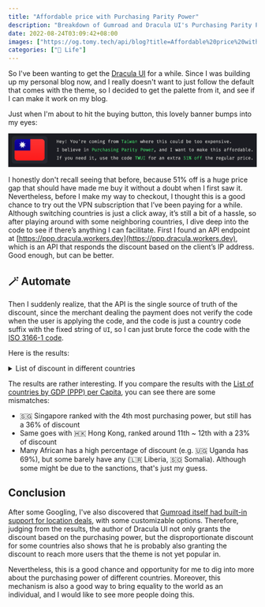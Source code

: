 ```yaml
---
title: "Affordable price with Purchasing Parity Power"
description: "Breakdown of Gumroad and Dracula UI's Purchasing Parity Power Discounting Logic"
date: 2022-08-24T03:09:42+08:00
images: ["https://og.tomy.tech/api/blog?title=Affordable%20price%20with%20Purchasing%20Parity%20Power"]
categories: ["🍫 Life"]
---
```


So I've been wanting to get the [Dracula UI](https://draculatheme.com/ui) for a while. Since I was building up my personal blog now, and I really doesn't want to just follow the default that comes with the theme, so I decided to get the palette from it, and see if I can make it work on my blog.

Just when I'm about to hit the buying button, this lovely banner bumps into my eyes:

![Banner of PPP discount](banner.png)

I honestly don't recall seeing that before, because 51% off is a huge price gap that should have made me buy it without a doubt when I first saw it. Nevertheless, before I make my way to checkout, I thought this is a good chance to try out the VPN subscription that I’ve been paying for a while. Although switching countries is just a click away, it’s still a bit of a hassle, so after playing around with some neighboring countries, I dive deep into the code to see if there’s anything I can facilitate. First I found an API endpoint at [https://ppp.dracula.workers.dev](https://ppp.dracula.workers.dev), which is an API that responds the discount based on the client’s IP address. Good enough, but can be better.

## 🪄 Automate

Then I suddenly realize, that the API is the single source of truth of the discount, since the merchant dealing the payment does not verify the code when the user is applying the code, and the code is just a country code suffix with the fixed string of `UI`, so I can just brute force the code with the [ISO 3166-1 code](https://en.wikipedia.org/wiki/ISO_3166-1).

Here is the results:

<details>
<summary>List of discount in different countries</summary>

| Country                                                 | ISO 3166-1 | Discount |
| ------------------------------------------------------- | ---------- | -------- |
| 🇮🇩 Indonesia                                            | ID         | 69%      |
| 🇺🇬 Uganda                                               | UG         | 69%      |
| 🇦🇫 Afghanistan                                          | AF         | 68%      |
| 🇩🇿 Algeria                                              | DZ         | 68%      |
| 🇦🇿 Azerbaijan                                           | AZ         | 68%      |
| 🇱🇾 Libya                                                | LY         | 68%      |
| 🇸🇸 South Sudan                                          | SS         | 68%      |
| 🇸🇷 Suriname                                             | SR         | 68%      |
| 🇦🇴 Angola                                               | AO         | 67%      |
| 🇧🇾 Belarus                                              | BY         | 67%      |
| 🇪🇬 Egypt                                                | EG         | 67%      |
| 🇮🇶 Iraq                                                 | IQ         | 67%      |
| 🇰🇬 Kyrgyzstan                                           | KG         | 67%      |
| 🇲🇲 Myanmar                                              | MM         | 67%      |
| 🇵🇰 Pakistan                                             | PK         | 67%      |
| 🇱🇰 Sri Lanka                                            | LK         | 67%      |
| 🇹🇿 Tanzania, United Republic of                         | TZ         | 66%      |
| 🇻🇳 Viet Nam                                             | VN         | 66%      |
| 🇰🇭 Cambodia                                             | KH         | 65%      |
| 🇬🇲 Gambia                                               | GM         | 65%      |
| 🇲🇬 Madagascar                                           | MG         | 65%      |
| 🇲🇷 Mauritania                                           | MR         | 65%      |
| 🇳🇮 Nicaragua                                            | NI         | 65%      |
| 🇦🇷 Argentina                                            | AR         | 64%      |
| 🇰🇿 Kazakhstan                                           | KZ         | 64%      |
| 🇲🇾 Malaysia                                             | MY         | 64%      |
| 🇲🇳 Mongolia                                             | MN         | 64%      |
| 🇸🇨 Seychelles                                           | SC         | 64%      |
| 🇹🇯 Tajikistan                                           | TJ         | 64%      |
| 🇹🇷 Türkiye                                              | TR         | 64%      |
| 🇺🇦 Ukraine                                              | UA         | 64%      |
| 🇺🇿 Uzbekistan                                           | UZ         | 64%      |
| 🇧🇹 Bhutan                                               | BT         | 63%      |
| 🇩🇴 Dominican Republic                                   | DO         | 63%      |
| 🇸🇿 Eswatini                                             | SZ         | 63%      |
| 🇪🇹 Ethiopia                                             | ET         | 63%      |
| 🇬🇪 Georgia                                              | GE         | 63%      |
| 🇬🇭 Ghana                                                | GH         | 63%      |
| 🇮🇳 India                                                | IN         | 63%      |
| 🇱🇦 Lao People's Democratic Republic                     | LA         | 63%      |
| 🇲🇼 Malawi                                               | MW         | 63%      |
| 🇲🇿 Mozambique                                           | MZ         | 63%      |
| 🇳🇵 Nepal                                                | NP         | 63%      |
| 🇳🇬 Nigeria                                              | NG         | 63%      |
| 🇷🇼 Rwanda                                               | RW         | 63%      |
| 🇸🇱 Sierra Leone                                         | SL         | 63%      |
| 🇸🇩 Sudan                                                | SD         | 63%      |
| 🇹🇳 Tunisia                                              | TN         | 63%      |
| 🇿🇼 Zimbabwe                                             | ZW         | 63%      |
| 🇧🇫 Burkina Faso                                         | BF         | 62%      |
| 🇹🇩 Chad                                                 | TD         | 62%      |
| 🇴🇲 Oman                                                 | OM         | 62%      |
| 🇵🇾 Paraguay                                             | PY         | 62%      |
| 🇷🇺 Russian Federation                                   | RU         | 62%      |
| 🇿🇲 Zambia                                               | ZM         | 62%      |
| 🇧🇯 Benin                                                | BJ         | 61%      |
| 🇬🇳 Guinea                                               | GN         | 61%      |
| 🇱🇸 Lesotho                                              | LS         | 61%      |
| 🇵🇭 Philippines                                          | PH         | 61%      |
| 🇸🇦 Saudi Arabia                                         | SA         | 61%      |
| 🇦🇲 Armenia                                              | AM         | 60%      |
| 🇧🇩 Bangladesh                                           | BD         | 60%      |
| 🇲🇱 Mali                                                 | ML         | 60%      |
| 🇲🇦 Morocco                                              | MA         | 60%      |
| 🇲🇰 North Macedonia                                      | MK         | 60%      |
| 🇹🇬 Togo                                                 | TG         | 60%      |
| 🇧🇳 Brunei Darussalam                                    | BN         | 59%      |
| 🇨🇲 Cameroon                                             | CM         | 59%      |
| 🇨🇬 Congo                                                | CG         | 59%      |
| 🇨🇮 Côte d'Ivoire                                        | CI         | 59%      |
| 🇳🇪 Niger                                                | NE         | 59%      |
| 🇹🇭 Thailand                                             | TH         | 59%      |
| 🇧🇬 Bulgaria                                             | BG         | 58%      |
| 🇲🇺 Mauritius                                            | MU         | 58%      |
| 🇸🇳 Senegal                                              | SN         | 58%      |
| 🇦🇱 Albania                                              | AL         | 57%      |
| 🇧🇦 Bosnia and Herzegovina                               | BA         | 57%      |
| 🇰🇼 Kuwait                                               | KW         | 57%      |
| 🇿🇦 South Africa                                         | ZA         | 57%      |
| 🇹🇲 Turkmenistan                                         | TM         | 57%      |
| 🇧🇼 Botswana                                             | BW         | 56%      |
| 🇧🇮 Burundi                                              | BI         | 56%      |
| 🇨🇴 Colombia                                             | CO         | 56%      |
| 🇷🇸 Serbia                                               | RS         | 56%      |
| 🇬🇦 Gabon                                                | GA         | 55%      |
| 🇵🇪 Peru                                                 | PE         | 55%      |
| 🇬🇶 Equatorial Guinea                                    | GQ         | 54%      |
| 🇬🇼 Guinea-Bissau                                        | GW         | 54%      |
| 🇯🇴 Jordan                                               | JO         | 54%      |
| 🇲🇩 Moldova, Republic of                                 | MD         | 54%      |
| 🇹🇱 Timor-Leste                                          | TL         | 54%      |
| 🇧🇷 Brazil                                               | BR         | 53%      |
| 🇭🇺 Hungary                                              | HU         | 53%      |
| 🇲🇽 Mexico                                               | MX         | 53%      |
| 🇲🇪 Montenegro                                           | ME         | 53%      |
| 🇳🇦 Namibia                                              | NA         | 53%      |
| 🇵🇱 Poland                                               | PL         | 53%      |
| 🇸🇻 El Salvador                                          | SV         | 52%      |
| 🇮🇷 Iran (Islamic Republic of)                           | IR         | 52%      |
| 🇷🇴 Romania                                              | RO         | 52%      |
| 🇹🇼 Taiwan, Province of China                            | TW         | 51%      |
| 🇹🇹 Trinidad and Tobago                                  | TT         | 51%      |
| 🇧🇴 Bolivia (Plurinational State of)                     | BO         | 50%      |
| 🇨🇻 Cabo Verde                                           | CV         | 50%      |
| 🇭🇳 Honduras                                             | HN         | 50%      |
| 🇰🇪 Kenya                                                | KE         | 50%      |
| 🇧🇭 Bahrain                                              | BH         | 49%      |
| 🇬🇾 Guyana                                               | GY         | 49%      |
| 🇪🇨 Ecuador                                              | EC         | 48%      |
| 🇭🇹 Haiti                                                | HT         | 48%      |
| 🇶🇦 Qatar                                                | QA         | 48%      |
| 🇨🇳 China                                                | CN         | 46%      |
| 🇰🇲 Comoros                                              | KM         | 46%      |
| 🇯🇲 Jamaica                                              | JM         | 46%      |
| 🇩🇯 Djibouti                                             | DJ         | 45%      |
| 🇬🇹 Guatemala                                            | GT         | 45%      |
| 🇧🇿 Belize                                               | BZ         | 44%      |
| 🇨🇱 Chile                                                | CL         | 44%      |
| 🇨🇩 Congo, Democratic Republic of the                    | CD         | 44%      |
| 🇭🇷 Croatia                                              | HR         | 43%      |
| 🇱🇹 Lithuania                                            | LT         | 43%      |
| 🇸🇰 Slovakia                                             | SK         | 42%      |
| 🇺🇾 Uruguay                                              | UY         | 41%      |
| 🇫🇯 Fiji                                                 | FJ         | 40%      |
| 🇰🇳 Saint Kitts and Nevis                                | KN         | 40%      |
| 🇵🇦 Panama                                               | PA         | 39%      |
| 🇦🇪 United Arab Emirates                                 | AE         | 39%      |
| 🇨🇿 Czechia                                              | CZ         | 38%      |
| 🇦🇬 Antigua and Barbuda                                  | AG         | 37%      |
| 🇨🇫 Central African Republic                             | CF         | 37%      |
| 🇱🇻 Latvia                                               | LV         | 37%      |
| 🇱🇧 Lebanon                                              | LB         | 37%      |
| 🇻🇨 Saint Vincent and the Grenadines                     | VC         | 37%      |
| 🇦🇼 Aruba                                                | AW         | 36%      |
| 🇵🇬 Papua New Guinea                                     | PG         | 36%      |
| 🇸🇬 Singapore                                            | SG         | 36%      |
| 🇨🇷 Costa Rica                                           | CR         | 34%      |
| 🇲🇻 Maldives                                             | MV         | 33%      |
| 🇸🇹 Sao Tome and Principe                                | ST         | 33%      |
| 🇬🇩 Grenada                                              | GD         | 32%      |
| 🇩🇲 Dominica                                             | DM         | 30%      |
| 🇲🇴 Macao                                                | MO         | 30%      |
| 🇪🇪 Estonia                                              | EE         | 29%      |
| 🇲🇹 Malta                                                | MT         | 29%      |
| 🇬🇷 Greece                                               | GR         | 28%      |
| 🇨🇾 Cyprus                                               | CY         | 27%      |
| 🇳🇷 Nauru                                                | NR         | 27%      |
| 🇸🇮 Slovenia                                             | SI         | 27%      |
| 🇪🇷 Eritrea                                              | ER         | 26%      |
| 🇱🇨 Saint Lucia                                          | LC         | 26%      |
| 🇵🇹 Portugal                                             | PT         | 25%      |
| 🇰🇷 Korea, Republic of                                   | KR         | 24%      |
| 🇹🇴 Tonga                                                | TO         | 24%      |
| 🇭🇰 Hong Kong                                            | HK         | 23%      |
| 🇵🇷 Puerto Rico                                          | PR         | 21%      |
| 🇼🇸 Samoa                                                | WS         | 21%      |
| 🇪🇸 Spain                                                | ES         | 21%      |
| 🇰🇮 Kiribati                                             | KI         | 18%      |
| 🇸🇲 San Marino                                           | SM         | 17%      |
| 🇮🇹 Italy                                                | IT         | 12%      |
| 🇦🇽 Åland Islands                                        | AX         | 0%       |
| 🇦🇸 American Samoa                                       | AS         | 0%       |
| 🇦🇩 Andorra                                              | AD         | 0%       |
| 🇦🇮 Anguilla                                             | AI         | 0%       |
| 🇦🇶 Antarctica                                           | AQ         | 0%       |
| 🇦🇺 Australia                                            | AU         | 0%       |
| 🇦🇹 Austria                                              | AT         | 0%       |
| 🇧🇸 Bahamas                                              | BS         | 0%       |
| 🇧🇧 Barbados                                             | BB         | 0%       |
| 🇧🇪 Belgium                                              | BE         | 0%       |
| 🇧🇲 Bermuda                                              | BM         | 0%       |
| Bonaire, Sint Eustatius and Saba                        | BQ         | 0%       |
| 🇧🇻 Bouvet Island                                        | BV         | 0%       |
| 🇮🇴 British Indian Ocean Territory                       | IO         | 0%       |
| 🇨🇦 Canada                                               | CA         | 0%       |
| 🇰🇾 Cayman Islands                                       | KY         | 0%       |
| 🇨🇽 Christmas Island                                     | CX         | 0%       |
| 🇨🇨 Cocos (Keeling) Islands                              | CC         | 0%       |
| 🇨🇰 Cook Islands                                         | CK         | 0%       |
| 🇨🇺 Cuba                                                 | CU         | 0%       |
| 🇨🇼 Curaçao                                              | CW         | 0%       |
| 🇩🇰 Denmark                                              | DK         | 0%       |
| 🇫🇰 Falkland Islands (Malvinas)                          | FK         | 0%       |
| 🇫🇴 Faroe Islands                                        | FO         | 0%       |
| 🇫🇮 Finland                                              | FI         | 0%       |
| 🇫🇷 France                                               | FR         | 0%       |
| 🇬🇫 French Guiana                                        | GF         | 0%       |
| 🇵🇫 French Polynesia                                     | PF         | 0%       |
| 🇹🇫 French Southern Territories                          | TF         | 0%       |
| 🇩🇪 Germany                                              | DE         | 0%       |
| 🇬🇮 Gibraltar                                            | GI         | 0%       |
| 🇬🇱 Greenland                                            | GL         | 0%       |
| 🇬🇵 Guadeloupe                                           | GP         | 0%       |
| 🇬🇺 Guam                                                 | GU         | 0%       |
| 🇬🇬 Guernsey                                             | GG         | 0%       |
| 🇭🇲 Heard Island and McDonald Islands                    | HM         | 0%       |
| Holy See                                                | VA         | 0%       |
| 🇮🇸 Iceland                                              | IS         | 0%       |
| 🇮🇪 Ireland                                              | IE         | 0%       |
| 🇮🇲 Isle of Man                                          | IM         | 0%       |
| 🇮🇱 Israel                                               | IL         | 0%       |
| 🇯🇵 Japan                                                | JP         | 0%       |
| 🇯🇪 Jersey                                               | JE         | 0%       |
| 🇰🇵 Korea (Democratic People's Republic of)              | KP         | 0%       |
| 🇱🇷 Liberia                                              | LR         | 0%       |
| 🇱🇮 Liechtenstein                                        | LI         | 0%       |
| 🇱🇺 Luxembourg                                           | LU         | 0%       |
| 🇲🇭 Marshall Islands                                     | MH         | 0%       |
| 🇲🇶 Martinique                                           | MQ         | 0%       |
| 🇾🇹 Mayotte                                              | YT         | 0%       |
| 🇫🇲 Micronesia (Federated States of)                     | FM         | 0%       |
| 🇲🇨 Monaco                                               | MC         | 0%       |
| 🇲🇸 Montserrat                                           | MS         | 0%       |
| 🇳🇱 Netherlands                                          | NL         | 0%       |
| 🇳🇨 New Caledonia                                        | NC         | 0%       |
| 🇳🇿 New Zealand                                          | NZ         | 0%       |
| 🇳🇺 Niue                                                 | NU         | 0%       |
| 🇳🇫 Norfolk Island                                       | NF         | 0%       |
| 🇲🇵 Northern Mariana Islands                             | MP         | 0%       |
| 🇳🇴 Norway                                               | NO         | 0%       |
| 🇵🇼 Palau                                                | PW         | 0%       |
| 🇵🇸 Palestine, State of                                  | PS         | 0%       |
| 🇵🇳 Pitcairn                                             | PN         | 0%       |
| 🇷🇪 Réunion                                              | RE         | 0%       |
| 🇧🇱 Saint Barthélemy                                     | BL         | 0%       |
| 🇸🇭 Saint Helena, Ascension and Tristan da Cunha         | SH         | 0%       |
| 🇲🇫 Saint Martin (French part)                           | MF         | 0%       |
| 🇵🇲 Saint Pierre and Miquelon                            | PM         | 0%       |
| 🇸🇽 Sint Maarten (Dutch part)                            | SX         | 0%       |
| 🇸🇧 Solomon Islands                                      | SB         | 0%       |
| 🇸🇴 Somalia                                              | SO         | 0%       |
| 🇬🇸 South Georgia and the South Sandwich Islands         | GS         | 0%       |
| 🇸🇯 Svalbard and Jan Mayen                               | SJ         | 0%       |
| 🇸🇪 Sweden                                               | SE         | 0%       |
| 🇨🇭 Switzerland                                          | CH         | 0%       |
| 🇸🇾 Syrian Arab Republic                                 | SY         | 0%       |
| 🇹🇰 Tokelau                                              | TK         | 0%       |
| 🇹🇨 Turks and Caicos Islands                             | TC         | 0%       |
| 🇹🇻 Tuvalu                                               | TV         | 0%       |
| 🇬🇧 United Kingdom of Great Britain and Northern Ireland | GB         | 0%       |
| 🇺🇲 United States Minor Outlying Islands                 | UM         | 0%       |
| 🇺🇸 United States of America                             | US         | 0%       |
| 🇻🇺 Vanuatu                                              | VU         | 0%       |
| 🇻🇪 Venezuela (Bolivarian Republic of)                   | VE         | 0%       |
| 🇻🇬 Virgin Islands (British)                             | VG         | 0%       |
| 🇻🇮 Virgin Islands (U.S.)                                | VI         | 0%       |
| 🇼🇫 Wallis and Futuna                                    | WF         | 0%       |
| 🇪🇭 Western Sahara                                       | EH         | 0%       |
| 🇾🇪 Yemen                                                | YE         | 0%       |

</details>

The results are rather interesting. If you compare the results with the [List of countries by GDP (PPP) per Capita](https://en.wikipedia.org/wiki/List_of_countries_by_GDP_(PPP)_per_capita), you can see there are some mismatches:

- 🇸🇬 Singapore ranked with the 4th most purchasing power, but still has a 36% of discount
- Same goes with 🇭🇰 Hong Kong, ranked around 11th ~ 12th with a 23% of discount
- Many African has a high percentage of discount (e.g. 🇺🇬 Uganda has 69%), but some barely have any (🇱🇷 Liberia, 🇸🇴 Somalia). Although some might be due to the sanctions, that's just my guess.

## Conclusion

After some Googling, I've also discovered that [Gumroad itself had built-in support for location deals](https://help.gumroad.com/article/315-dynamic-discounts-with-parity-deals), with some customizable options. Therefore, judging from the results, the author of Dracula UI not only grants the discount based on the purchasing power, but the disproportionate discount for some countries also shows that he is probably also granting the discount to reach more users that the theme is not yet popular in.

Nevertheless, this is a good chance and opportunity for me to dig into more about the purchasing power of different countries. Moreover, this mechanism is also a good way to bring equality to the world as an individual, and I would like to see more people doing this.
